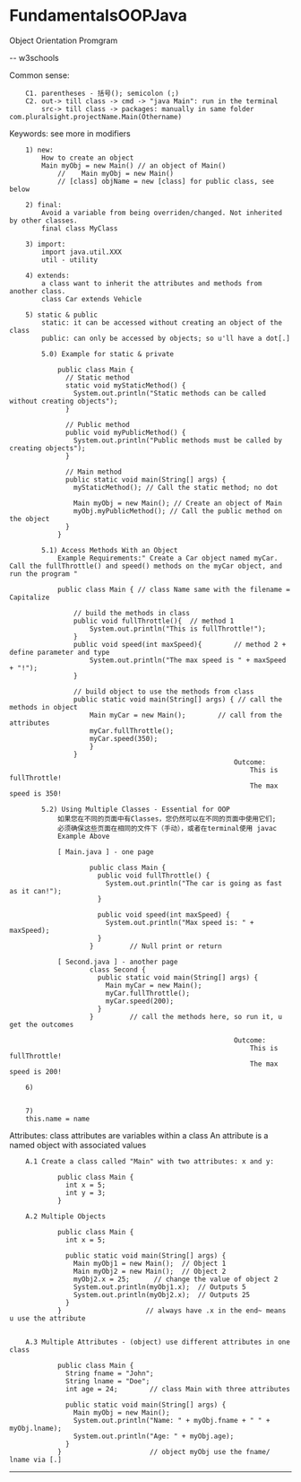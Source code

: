 # FundamentalsOOPJava

Object Orientation Promgram

-- w3schools

Common sense: 

        C1. parentheses - 括号(); semicolon (;)
        C2. out-> till class -> cmd -> "java Main": run in the terminal
            src-> till class -> packages: manually in same folder com.pluralsight.projectName.Main(Othername)

Keywords: see more in modifiers

        1) new:
            How to create an object
            Main myObj = new Main() // an object of Main()
                //    Main myObj = new Main() 
                // [class] objName = new [class] for public class, see below
        
        2) final: 
            Avoid a variable from being overriden/changed. Not inherited by other classes.
            final class MyClass
            
        3) import:
            import java.util.XXX
            util - utility
        
        4) extends:
            a class want to inherit the attributes and methods from another class.
            class Car extends Vehicle
            
        5) static & public 
            static: it can be accessed without creating an object of the class         
            public: can only be accessed by objects; so u'll have a dot[.] 
            
            5.0) Example for static & private
            
                public class Main {
                  // Static method
                  static void myStaticMethod() {
                    System.out.println("Static methods can be called without creating objects");
                  }

                  // Public method
                  public void myPublicMethod() {
                    System.out.println("Public methods must be called by creating objects");
                  }

                  // Main method
                  public static void main(String[] args) {
                    myStaticMethod(); // Call the static method; no dot
                    
                    Main myObj = new Main(); // Create an object of Main
                    myObj.myPublicMethod(); // Call the public method on the object
                  }
                }
        
            5.1) Access Methods With an Object
                Example Requirements:" Create a Car object named myCar. Call the fullThrottle() and speed() methods on the myCar object, and run the program "
                
                public class Main { // class Name same with the filename = Capitalize
                
                    // build the methods in class
                    public void fullThrottle(){  // method 1
                        System.out.println("This is fullThrottle!");
                    }          
                    public void speed(int maxSpeed){        // method 2 + define parameter and type
                        System.out.println("The max speed is " + maxSpeed + "!");
                    }           

                    // build object to use the methods from class 
                    public static void main(String[] args) { // call the methods in object
                        Main myCar = new Main();        // call from the attributes
                        myCar.fullThrottle();
                        myCar.speed(350);
                        }
                    }
                                                            Outcome:
                                                                This is fullThrottle!
                                                                The max speed is 350!

            5.2) Using Multiple Classes - Essential for OOP
                如果您在不同的页面中有Classes，您仍然可以在不同的页面中使用它们;
                必须确保这些页面在相同的文件下（手动），或者在terminal使用 javac 
                Example Above
                
                [ Main.java ] - one page
                
                        public class Main {
                          public void fullThrottle() {
                            System.out.println("The car is going as fast as it can!");
                          }

                          public void speed(int maxSpeed) {
                            System.out.println("Max speed is: " + maxSpeed);
                          }
                        }         // Null print or return

                [ Second.java ] - another page
                        class Second {
                          public static void main(String[] args) {
                            Main myCar = new Main();     
                            myCar.fullThrottle();      
                            myCar.speed(200);          
                          }
                        }         // call the methods here, so run it, u get the outcomes
            
                                                            Outcome:
                                                                This is fullThrottle!
                                                                The max speed is 200!
            
        6)
        
        
        7)
        this.name = name

Attributes:      class attributes are variables within a class
                An attribute is a named object with associated values

        A.1 Create a class called "Main" with two attributes: x and y:

                public class Main {
                  int x = 5;
                  int y = 3;
                }

        A.2 Multiple Objects
                
                public class Main {
                  int x = 5;

                  public static void main(String[] args) {
                    Main myObj1 = new Main();  // Object 1
                    Main myObj2 = new Main();  // Object 2
                    myObj2.x = 25;      // change the value of object 2
                    System.out.println(myObj1.x);  // Outputs 5
                    System.out.println(myObj2.x);  // Outputs 25
                  }
                }                     // always have .x in the end~ means u use the attribute


        A.3 Multiple Attributes - (object) use different attributes in one class
        
                public class Main {
                  String fname = "John";
                  String lname = "Doe";
                  int age = 24;        // class Main with three attributes

                  public static void main(String[] args) {
                    Main myObj = new Main();
                    System.out.println("Name: " + myObj.fname + " " + myObj.lname);
                    System.out.println("Age: " + myObj.age);
                  }
                }                      // object myObj use the fname/ lname via [.]
                
                
                
                
                
                
                
                

-----------------------------------------------------------------------

  
